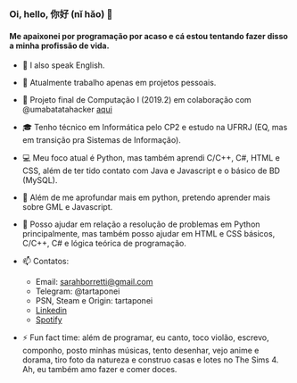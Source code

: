 ### Oi, hello, 你好 (nǐ hǎo) 👋

<!-- **tartaponei/tartaponei** is a ✨ _special_ ✨ repository because its `README.md` (this file) appears on your GitHub profile. -->

#### Me apaixonei por programação por acaso e cá estou tentando fazer disso a minha profissão de vida.

- 📢 I also speak English.
- 🔭 Atualmente trabalho apenas em projetos pessoais.
- 🔭 Projeto final de Computação I (2019.2) em colaboração com @umabatatahacker [aqui](https://github.com/umabatatahacker/ProgramaParaCalcularADistanciaEntreAsLigacoesQuimicas)
- 🎓 Tenho técnico em Informática pelo CP2 e estudo na UFRRJ (EQ, mas em transição pra Sistemas de Informação).
- 💻 Meu foco atual é Python, mas também aprendi C/C++, C#, HTML e CSS, além de ter tido contato com Java e Javascript e o básico de BD (MySQL).
- 🌱 Além de me aprofundar mais em python, pretendo aprender mais sobre GML e Javascript.
- 💬 Posso ajudar em relação a resolução de problemas em Python principalmente, mas também posso ajudar em HTML e CSS básicos, C/C++, C# e lógica teórica de programação.
- 📫 Contatos: 
  - Email: sarahborretti@gmail.com
  - Telegram: @tartaponei
  - PSN, Steam e Origin: tartaponei
  - [Linkedin](https://www.linkedin.com/in/sarah-borrete-b8b06b1b4/)
  - [Spotify](https://open.spotify.com/user/little--jewel)

- ⚡ Fun fact time: além de programar, eu canto, toco violão, escrevo, componho, posto minhas músicas, tento desenhar, vejo anime e dorama, tiro foto da natureza e construo casas e lotes no The Sims 4. Ah, eu também amo fazer e comer doces.
